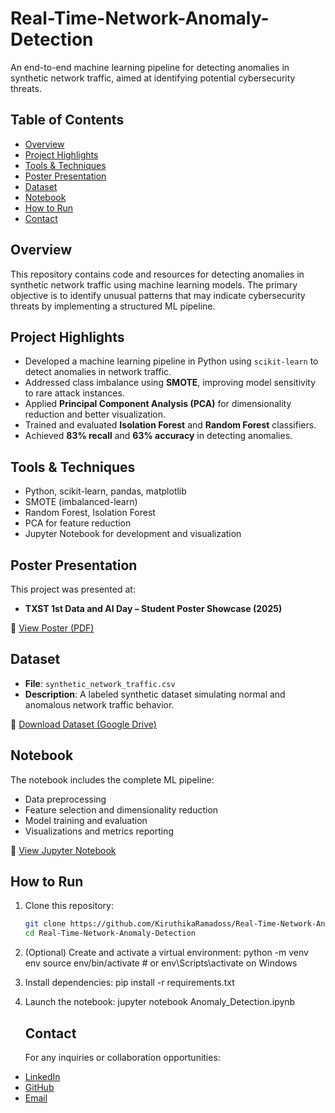 # Real-Time-Network-Anomaly-Detection

An end-to-end machine learning pipeline for detecting anomalies in synthetic network traffic, aimed at identifying potential cybersecurity threats.

## Table of Contents

- [Overview](#overview)
- [Project Highlights](#project-highlights)
- [Tools & Techniques](#tools--techniques)
- [Poster Presentation](#poster-presentation)
- [Dataset](#dataset)
- [Notebook](#notebook)
- [How to Run](#how-to-run)
- [Contact](#contact)

## Overview
This repository contains code and resources for detecting anomalies in synthetic network traffic using machine learning models. The primary objective is to identify unusual patterns that may indicate cybersecurity threats by implementing a structured ML pipeline.

## Project Highlights

- Developed a machine learning pipeline in Python using `scikit-learn` to detect anomalies in network traffic.
- Addressed class imbalance using **SMOTE**, improving model sensitivity to rare attack instances.
- Applied **Principal Component Analysis (PCA)** for dimensionality reduction and better visualization.
- Trained and evaluated **Isolation Forest** and **Random Forest** classifiers.
- Achieved **83% recall** and **63% accuracy** in detecting anomalies.

## Tools & Techniques

- Python, scikit-learn, pandas, matplotlib
- SMOTE (imbalanced-learn)
- Random Forest, Isolation Forest
- PCA for feature reduction
- Jupyter Notebook for development and visualization

## Poster Presentation

This project was presented at:
- **TXST 1st Data and AI Day – Student Poster Showcase (2025)**

📄 [View Poster (PDF)](Poster%20-%20Kiruthika_Ramadoss.pdf)

## Dataset

- **File**: `synthetic_network_traffic.csv`
- **Description**: A labeled synthetic dataset simulating normal and anomalous network traffic behavior.

📁 [Download Dataset (Google Drive)](https://drive.google.com/file/d/1iSv1C7xmcWMhfMHxbd48Hc_-lJZIUgzn/view?usp=sharing)

## Notebook

The notebook includes the complete ML pipeline:
- Data preprocessing
- Feature selection and dimensionality reduction
- Model training and evaluation
- Visualizations and metrics reporting

📓 [View Jupyter Notebook](Anomaly_Detection.ipynb)

## How to Run

1. Clone this repository:
   ```bash
   git clone https://github.com/KiruthikaRamadoss/Real-Time-Network-Anomaly-Detection.git
   cd Real-Time-Network-Anomaly-Detection
   
2. (Optional) Create and activate a virtual environment:
python -m venv env
source env/bin/activate  # or env\Scripts\activate on Windows

4. Install dependencies:
   pip install -r requirements.txt

6. Launch the notebook:
   jupyter notebook Anomaly_Detection.ipynb


   ## Contact

   For any inquiries or collaboration opportunities:

- [LinkedIn](https://www.linkedin.com/in/kiruthikaramadoss/)
- [GitHub](https://github.com/KiruthikaRamadoss)  
- [Email](mailto:k_r549@txstate.edu)

